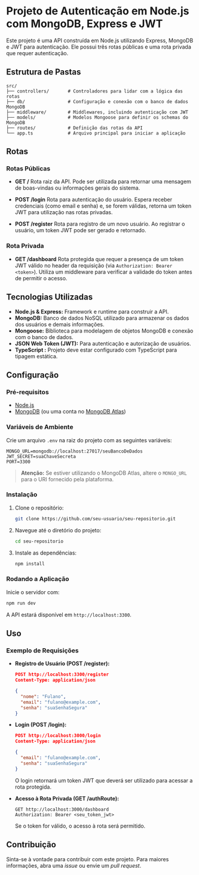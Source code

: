 # Projeto de Autenticação em Node.js com MongoDB, Express e JWT

Este projeto é uma API construída em Node.js utilizando Express, MongoDB e JWT para autenticação. Ele possui três rotas públicas e uma rota privada que requer autenticação.

## Estrutura de Pastas

```plaintext
src/
├── controllers/       # Controladores para lidar com a lógica das rotas
├── db/                # Configuração e conexão com o banco de dados MongoDB
├── middleware/        # Middlewares, incluindo autenticação com JWT
├── models/            # Modelos Mongoose para definir os schemas do MongoDB
├── routes/            # Definição das rotas da API
└── app.ts             # Arquivo principal para iniciar a aplicação
```

## Rotas

### Rotas Públicas

- **GET /**
  Rota raiz da API. Pode ser utilizada para retornar uma mensagem de boas-vindas ou informações gerais do sistema.

- **POST /login**
  Rota para autenticação do usuário. Espera receber credenciais (como email e senha) e, se forem válidas, retorna um token JWT para utilização nas rotas privadas.

- **POST /register**
  Rota para registro de um novo usuário. Ao registrar o usuário, um token JWT pode ser gerado e retornado.

### Rota Privada

- **GET /dashboard**
  Rota protegida que requer a presença de um token JWT válido no header da requisição (via `Authorization: Bearer <token>`). Utiliza um middleware para verificar a validade do token antes de permitir o acesso.

## Tecnologias Utilizadas

- **Node.js & Express:** Framework e runtime para construir a API.
- **MongoDB:** Banco de dados NoSQL utilizado para armazenar os dados dos usuários e demais informações.
- **Mongoose:** Biblioteca para modelagem de objetos MongoDB e conexão com o banco de dados.
- **JSON Web Token (JWT):** Para autenticação e autorização de usuários.
- **TypeScript :** Projeto deve estar configurado com TypeScript para tipagem estática.

## Configuração

### Pré-requisitos

- [Node.js](https://nodejs.org/)
- [MongoDB](https://www.mongodb.com/) (ou uma conta no [MongoDB Atlas](https://www.mongodb.com/cloud/atlas))

### Variáveis de Ambiente

Crie um arquivo `.env` na raiz do projeto com as seguintes variáveis:

```dotenv
MONGO_URL=mongodb://localhost:27017/seuBancoDeDados
JWT_SECRET=suaChaveSecreta
PORT=3300
```

> **Atenção:** Se estiver utilizando o MongoDB Atlas, altere o `MONGO_URL` para o URI fornecido pela plataforma.

### Instalação

1. Clone o repositório:

   ```bash
   git clone https://github.com/seu-usuario/seu-repositorio.git
   ```

2. Navegue até o diretório do projeto:

   ```bash
   cd seu-repositorio
   ```

3. Instale as dependências:

   ```bash
   npm install
   ```

### Rodando a Aplicação

Inicie o servidor com:

```bash
npm run dev
```

A API estará disponível em `http://localhost:3300`.

## Uso

### Exemplo de Requisições

- **Registro de Usuário (POST /register):**

  ```json
  POST http://localhost:3300/register
  Content-Type: application/json

  {
    "nome": "Fulano",
    "email": "fulano@example.com",
    "senha": "suaSenhaSegura"
  }
  ```

- **Login (POST /login):**

  ```json
  POST http://localhost:3000/login
  Content-Type: application/json

  {
    "email": "fulano@example.com",
    "senha": "suaSenhaSegura"
  }
  ```

  O login retornará um token JWT que deverá ser utilizado para acessar a rota protegida.

- **Acesso à Rota Privada (GET /authRoute):**

  ```http
  GET http://localhost:3000/dashboard
  Authorization: Bearer <seu_token_jwt>
  ```

  Se o token for válido, o acesso à rota será permitido.

## Contribuição

Sinta-se à vontade para contribuir com este projeto. Para maiores informações, abra uma _issue_ ou envie um _pull request_.

